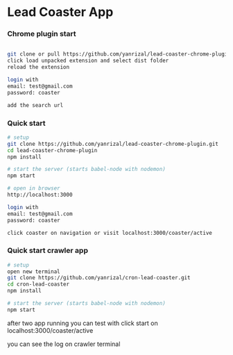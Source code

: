 # Lead Coaster App

<!-- > An example for world app, showing how to build
a REST API server using express.js and ES6
and build for production -->

### Chrome plugin start

```bash

git clone or pull https://github.com/yanrizal/lead-coaster-chrome-plugin.git 
click load unpacked extension and select dist folder
reload the extension

login with 
email: test@gmail.com 
password: coaster

add the search url

```

### Quick start

```bash
# setup
git clone https://github.com/yanrizal/lead-coaster-chrome-plugin.git 
cd lead-coaster-chrome-plugin
npm install  

# start the server (starts babel-node with nodemon)
npm start 

# open in browser
http://localhost:3000

login with 
email: test@gmail.com 
password: coaster

click coaster on navigation or visit localhost:3000/coaster/active

```

### Quick start crawler app

```bash
# setup
open new terminal
git clone https://github.com/yanrizal/cron-lead-coaster.git
cd cron-lead-coaster
npm install  

# start the server (starts babel-node with nodemon)
npm start 

```

after two app running you can test with click start on localhost:3000/coaster/active

you can see the log on crawler terminal